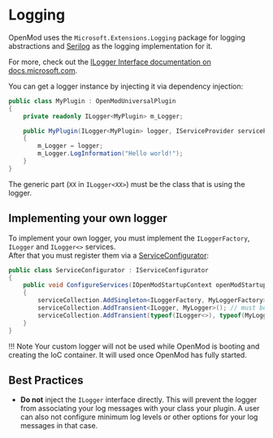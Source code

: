# Logging

OpenMod uses the `Microsoft.Extensions.Logging` package for logging abstractions and [Serilog](https://serilog.net/) as the logging implementation for it.

For more, check out the [ILogger Interface documentation on docs.microsoft.com](https://docs.microsoft.com/en-us/dotnet/api/microsoft.extensions.logging.ilogger?view=dotnet-plat-ext-3.1). 

You can get a logger instance by injecting it via dependency injection:
```c#
public class MyPlugin : OpenModUniversalPlugin
{
    private readonly ILogger<MyPlugin> m_Logger; 

    public MyPlugin(ILogger<MyPlugin> logger, IServiceProvider serviceProvider) : base(serviceProvider)
    {
        m_Logger = logger;
        m_Logger.LogInformation("Hello world!");
    }
}
```

The generic part (`XX` in `ILogger<XX>`) must be the class that is using the logger.

## Implementing your own logger
To implement your own logger, you must implement the `ILoggerFactory`, `ILogger` and `ILogger<>` services.  
After that you must register them via a [ServiceConfigurator](../services.md#registering-your-own-services):
```c#
public class ServiceConfigurator : IServiceConfigurator
{
    public void ConfigureServices(IOpenModStartupContext openModStartupContext, IServiceCollection serviceCollection)
    {
        serviceCollection.AddSingleton<ILoggerFactory, MyLoggerFactory>();
        serviceCollection.AddTransient<ILogger, MyLogger>(); // must be transient
        serviceCollection.AddTransient(typeof(ILogger<>), typeof(MyLogger<>)(); // must be transient
    }
}
```

!!! Note
    Your custom logger will not be used while OpenMod is booting and creating the IoC container. It will used once OpenMod has fully started.

## Best Practices
* **Do not** inject the `ILogger` interface directly. This will prevent the logger from associating your log messages with your class  your plugin. A user can also not configure minimum log levels or other options for your log messages in that case.